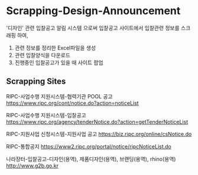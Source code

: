 # Scrapping-Design-Announcement
'디자인' 관련 입찰공고 알림 시스템 으로써 입찰공고 사이트에서 입찰관련 정보를 스크래핑 하여,
1. 관련 정보를 정리한 Excel파일을 생성
2. 관련 입찰양식을 다운로드
3. 진행중인 입찰공고가 있을 때 사이트 팝업

Scrapping Sites
-------------
RIPC-사업수행 지원시스템-협력기관 POOL 공고
https://www.ripc.org/cont/notice.do?action=noticeList

RIPC-사업수행 지원시스템-입찰공고
https://www.ripc.org/agency/tenderNotice.do?action=getTenderNoticeList

RIPC-지원사업 신청시스템-지원사업 공고
https://biz.ripc.org/online/csNotice.do

RIPC-통합공지
https://www2.ripc.org/portal/notice/ripcNoticeList.do

나라장터-입찰공고-디자인(용역), 제품디자인(용역), 브랜딩(용역), rhino(용역)
http://www.g2b.go.kr
